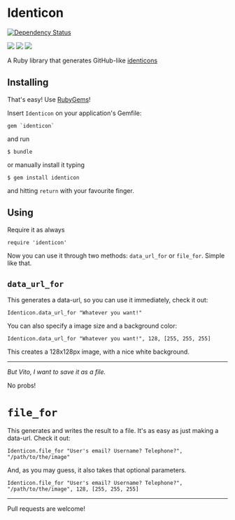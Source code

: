 Identicon
=========
[![Dependency Status](https://gemnasium.com/victorgama/identicon.svg)](https://gemnasium.com/victorgama/identicon)

![](https://dl.dropboxusercontent.com/u/262919/Identicons/1.png)
![](https://dl.dropboxusercontent.com/u/262919/Identicons/2.png)
![](https://dl.dropboxusercontent.com/u/262919/Identicons/3.png)

A Ruby library that generates GitHub-like [identicons](https://github.com/blog/1586-identicons)

## Installing

That's easy! Use [RubyGems](http://rubygems.org)!

Insert `Identicon` on your application's Gemfile:

	gem `identicon`

and run

	$ bundle

or manually install it typing

	$ gem install identicon

and hitting `return` with your favourite finger.




## Using

Require it as always

	require 'identicon'

Now you can use it through two methods: `data_url_for` or `file_for`. Simple like that.

## `data_url_for`
This generates a data-url, so you can use it immediately, check it out:

	Identicon.data_url_for "Whatever you want!"

You can also specify a image size and a background color:

	Identicon.data_url_for "Whatever you want!", 128, [255, 255, 255]

This creates a 128x128px image, with a nice white background.

---------

*But Vito, I want to save it as a file.*

No probs!

# `file_for`
This generates and writes the result to a file. It's as easy as just making a data-url. Check it out:

	Identicon.file_for "User's email? Username? Telephone?", "/path/to/the/image"

And, as you may guess, it also takes that optional parameters.

	Identicon.file_for "User's email? Username? Telephone?", "/path/to/the/image", 128, [255, 255, 255]

----------

Pull requests are welcome!
